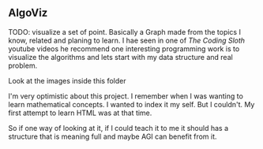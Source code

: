 ## AlgoViz

TODO: 
visualize a set of point. Basically a Graph made from the topics I know, related and planing to learn.
I hae seen in one of *The Coding Sloth* youtube videos he recommend one interesting programming work is to visualize the algorithms and lets start with my data structure and real problem. 

Look at the images inside this folder


I'm very optimistic about this project. I remember when I was wanting to learn mathematical concepts. I wanted to index it my self. But I couldn't. My first attempt to learn HTML was at that time. 

So if one way of looking at it, if I could teach it to me it should has a structure that is meaning full and maybe AGI can benefit from it.



